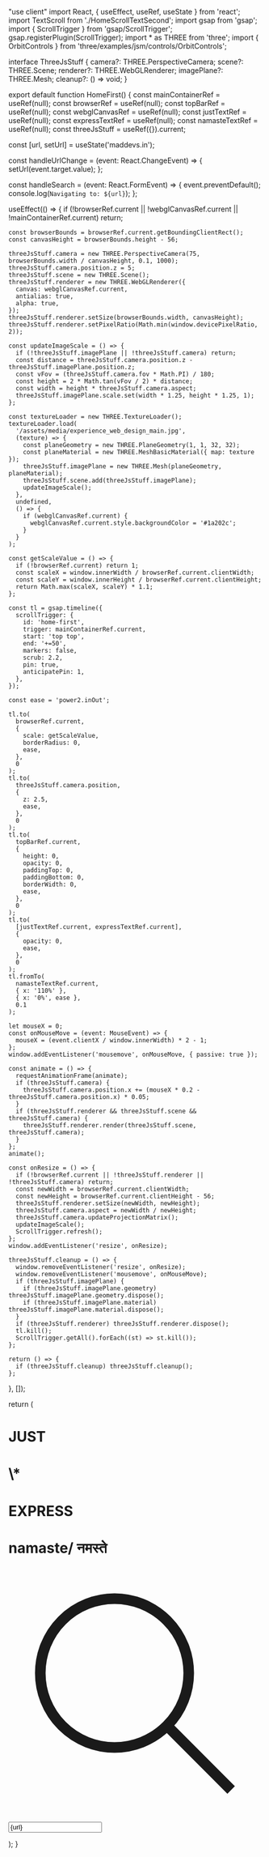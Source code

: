 "use client"
import React, { useEffect, useRef, useState } from 'react';
import TextScroll from './HomeScrollTextSecond';
import gsap from 'gsap';
import { ScrollTrigger } from 'gsap/ScrollTrigger';
gsap.registerPlugin(ScrollTrigger);
import \* as THREE from 'three';
import { OrbitControls } from 'three/examples/jsm/controls/OrbitControls';

interface ThreeJsStuff {
camera?: THREE.PerspectiveCamera;
scene?: THREE.Scene;
renderer?: THREE.WebGLRenderer;
imagePlane?: THREE.Mesh;
cleanup?: () => void;
}

export default function HomeFirst() {
const mainContainerRef = useRef<HTMLDivElement>(null);
const browserRef = useRef<HTMLDivElement>(null);
const topBarRef = useRef<HTMLDivElement>(null);
const webglCanvasRef = useRef<HTMLCanvasElement>(null);
const justTextRef = useRef<HTMLDivElement>(null);
const expressTextRef = useRef<HTMLDivElement>(null);
const namasteTextRef = useRef<HTMLDivElement>(null);
const threeJsStuff = useRef<ThreeJsStuff>({}).current;

const [url, setUrl] = useState('maddevs.in');

const handleUrlChange = (event: React.ChangeEvent<HTMLInputElement>) => {
setUrl(event.target.value);
};

const handleSearch = (event: React.FormEvent) => {
event.preventDefault();
console.log(`Navigating to: ${url}`);
};

useEffect(() => {
if (!browserRef.current || !webglCanvasRef.current || !mainContainerRef.current) return;

    const browserBounds = browserRef.current.getBoundingClientRect();
    const canvasHeight = browserBounds.height - 56;

    threeJsStuff.camera = new THREE.PerspectiveCamera(75, browserBounds.width / canvasHeight, 0.1, 1000);
    threeJsStuff.camera.position.z = 5;
    threeJsStuff.scene = new THREE.Scene();
    threeJsStuff.renderer = new THREE.WebGLRenderer({
      canvas: webglCanvasRef.current,
      antialias: true,
      alpha: true,
    });
    threeJsStuff.renderer.setSize(browserBounds.width, canvasHeight);
    threeJsStuff.renderer.setPixelRatio(Math.min(window.devicePixelRatio, 2));

    const updateImageScale = () => {
      if (!threeJsStuff.imagePlane || !threeJsStuff.camera) return;
      const distance = threeJsStuff.camera.position.z - threeJsStuff.imagePlane.position.z;
      const vFov = (threeJsStuff.camera.fov * Math.PI) / 180;
      const height = 2 * Math.tan(vFov / 2) * distance;
      const width = height * threeJsStuff.camera.aspect;
      threeJsStuff.imagePlane.scale.set(width * 1.25, height * 1.25, 1);
    };

    const textureLoader = new THREE.TextureLoader();
    textureLoader.load(
      '/assets/media/experience_web_design_main.jpg',
      (texture) => {
        const planeGeometry = new THREE.PlaneGeometry(1, 1, 32, 32);
        const planeMaterial = new THREE.MeshBasicMaterial({ map: texture });
        threeJsStuff.imagePlane = new THREE.Mesh(planeGeometry, planeMaterial);
        threeJsStuff.scene.add(threeJsStuff.imagePlane);
        updateImageScale();
      },
      undefined,
      () => {
        if (webglCanvasRef.current) {
          webglCanvasRef.current.style.backgroundColor = '#1a202c';
        }
      }
    );

    const getScaleValue = () => {
      if (!browserRef.current) return 1;
      const scaleX = window.innerWidth / browserRef.current.clientWidth;
      const scaleY = window.innerHeight / browserRef.current.clientHeight;
      return Math.max(scaleX, scaleY) * 1.1;
    };

    const tl = gsap.timeline({
      scrollTrigger: {
        id: 'home-first',
        trigger: mainContainerRef.current,
        start: 'top top',
        end: '+=50',
        markers: false,
        scrub: 2.2,
        pin: true,
        anticipatePin: 1,
      },
    });

    const ease = 'power2.inOut';

    tl.to(
      browserRef.current,
      {
        scale: getScaleValue,
        borderRadius: 0,
        ease,
      },
      0
    );
    tl.to(
      threeJsStuff.camera.position,
      {
        z: 2.5,
        ease,
      },
      0
    );
    tl.to(
      topBarRef.current,
      {
        height: 0,
        opacity: 0,
        paddingTop: 0,
        paddingBottom: 0,
        borderWidth: 0,
        ease,
      },
      0
    );
    tl.to(
      [justTextRef.current, expressTextRef.current],
      {
        opacity: 0,
        ease,
      },
      0
    );
    tl.fromTo(
      namasteTextRef.current,
      { x: '110%' },
      { x: '0%', ease },
      0.1
    );

    let mouseX = 0;
    const onMouseMove = (event: MouseEvent) => {
      mouseX = (event.clientX / window.innerWidth) * 2 - 1;
    };
    window.addEventListener('mousemove', onMouseMove, { passive: true });

    const animate = () => {
      requestAnimationFrame(animate);
      if (threeJsStuff.camera) {
        threeJsStuff.camera.position.x += (mouseX * 0.2 - threeJsStuff.camera.position.x) * 0.05;
      }
      if (threeJsStuff.renderer && threeJsStuff.scene && threeJsStuff.camera) {
        threeJsStuff.renderer.render(threeJsStuff.scene, threeJsStuff.camera);
      }
    };
    animate();

    const onResize = () => {
      if (!browserRef.current || !threeJsStuff.renderer || !threeJsStuff.camera) return;
      const newWidth = browserRef.current.clientWidth;
      const newHeight = browserRef.current.clientHeight - 56;
      threeJsStuff.renderer.setSize(newWidth, newHeight);
      threeJsStuff.camera.aspect = newWidth / newHeight;
      threeJsStuff.camera.updateProjectionMatrix();
      updateImageScale();
      ScrollTrigger.refresh();
    };
    window.addEventListener('resize', onResize);

    threeJsStuff.cleanup = () => {
      window.removeEventListener('resize', onResize);
      window.removeEventListener('mousemove', onMouseMove);
      if (threeJsStuff.imagePlane) {
        if (threeJsStuff.imagePlane.geometry) threeJsStuff.imagePlane.geometry.dispose();
        if (threeJsStuff.imagePlane.material) threeJsStuff.imagePlane.material.dispose();
      }
      if (threeJsStuff.renderer) threeJsStuff.renderer.dispose();
      tl.kill();
      ScrollTrigger.getAll().forEach((st) => st.kill());
    };

    return () => {
      if (threeJsStuff.cleanup) threeJsStuff.cleanup();
    };

}, []);

return (
<div ref={mainContainerRef} className="relative h-screen w-full font-sans overflow-hidden bg-[#18230F] flex items-center justify-center" style={{ perspective: '1000px' }}>
<div className="h-40px"></div>
<h1 ref={justTextRef} className="bg-text absolute top-[0.3em] right-[0.5em] text-[#DCD7C9] text-[22vw] md:text-[20vw] lg:text-[15vw] z-0 select-none font-black">
JUST
</h1>
<h1 className="bg-text absolute top-[0.0em] right-[0.1em] text-[#DCD7C9] text-[22vw] md:text-[20vw] lg:text-[15vw] z-0 select-none font-thin"> \*
</h1>
<h1 ref={expressTextRef} className="bg-text absolute bottom-[0.4em] left-[0.1em] text-[#DCD7C9] text-[22vw] md:text-[20vw] lg:text-[15vw] z-0 select-none font-black">
EXPRESS
</h1>
<h1 ref={namasteTextRef} className="absolute bottom-4 right-4 text-white text-[18vw] md:text-[24vw] lg:text-[12vw] font-bold z-20 pointer-events-none" style={{ textShadow: '2px 2px 8px rgba(0, 0, 0, 0)' }}>
namaste/ नमस्ते
</h1>
<div ref={browserRef} className="w-[80vw] h-[60vh] max-w-4xl max-h-[600px] bg-[#222222] rounded-lg shadow-2xl overflow-hidden z-10 flex flex-col">
<div ref={topBarRef} className="bg-[#222222] h-14 px-4 flex items-center gap-2 flex-shrink-0 border-b border-gray-700 overflow-hidden">
<div className="flex items-center gap-2">
<div className="w-3.5 h-3.5 rounded-full bg-red-500"></div>
<div className="w-3.5 h-3.5 rounded-full bg-yellow-500"></div>
<div className="w-3.5 h-3.5 rounded-full bg-green-500"></div>
</div>
<div className="flex-grow ml-4">
<form onSubmit={handleSearch} className="w-full">
<div className="relative">
<div className="absolute inset-y-0 left-0 pl-3 flex items-center pointer-events-none">
<svg className="w-4 h-4 text-gray-400" fill="none" stroke="currentColor" viewBox="0 0 24 24">
<path strokeLinecap="round" strokeLinejoin="round" strokeWidth="2" d="M21 21l-6-6m2-5a7 7 0 11-14 0 7 7 0 0114 0z" />
</svg>
</div>
<input
                  type="text"
                  value={url}
                  onChange={handleUrlChange}
                  placeholder="Search or type a URL"
                  className="w-full bg-[#A27B5C]/10 text-white rounded-md py-1.5 pl-10 pr-4 text-sm focus:outline-none focus:ring-2 focus:ring-blue-500 transition"
                />
</div>
</form>
</div>
</div>
<div className="flex-grow w-full h-full relative bg-black">
<canvas ref={webglCanvasRef} className="absolute top-0 left-0 w-full h-full"></canvas>
</div>
</div>
</div>
);
}
